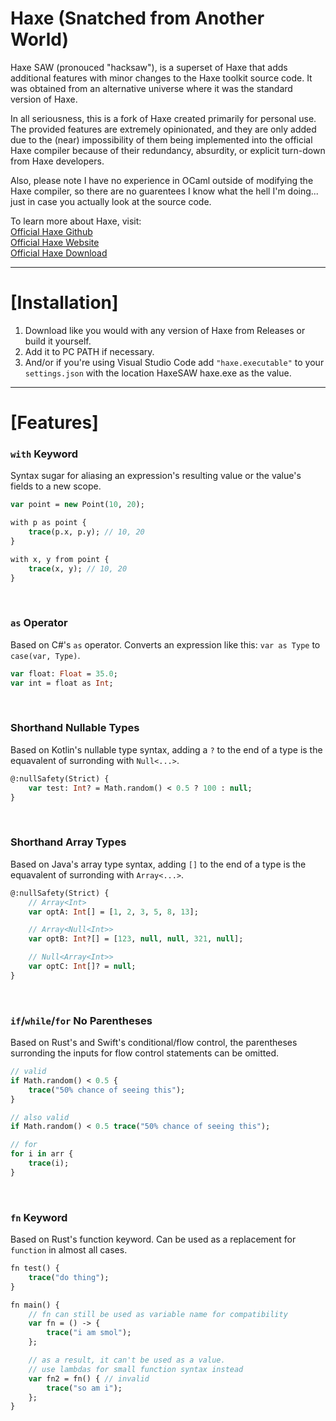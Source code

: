 # Haxe (Snatched from Another World)
Haxe SAW (pronouced "hacksaw"), is a superset of Haxe that adds additional features with minor changes to the Haxe toolkit source code. It was obtained from an alternative universe where it was the standard version of Haxe.

In all seriousness, this is a fork of Haxe created primarily for personal use. The provided features are extremely opinionated, and they are only added due to the (near) impossibility of them being implemented into the official Haxe compiler because of their redundancy, absurdity, or explicit turn-down from Haxe developers.

Also, please note I have no experience in OCaml outside of modifying the Haxe compiler, so there are no guarentees I know what the hell I'm doing... just in case you actually look at the source code.

To learn more about Haxe, visit:\
[Official Haxe Github](https://github.com/HaxeFoundation/haxe)\
[Official Haxe Website](https://haxe.org/)\
[Official Haxe Download](https://haxe.org/download/)

---

# [Installation]

1) Download like you would with any version of Haxe from Releases or build it yourself.
2) Add it to PC PATH if necessary.
3) And/or if you're using Visual Studio Code add `"haxe.executable"` to your `settings.json` with the location HaxeSAW haxe.exe as the value.

---
# [Features]

### `with` Keyword

Syntax sugar for aliasing an expression's resulting value or the value's fields to a new scope.

```haxe
var point = new Point(10, 20);

with p as point {
	trace(p.x, p.y); // 10, 20
}

with x, y from point {
	trace(x, y); // 10, 20
}
```

&nbsp;

### `as` Operator

Based on C#'s `as` operator. Converts an expression like this: `var as Type` to `case(var, Type)`.

```haxe
var float: Float = 35.0;
var int = float as Int;
```

&nbsp;


### Shorthand Nullable Types

Based on Kotlin's nullable type syntax, adding a `?` to the end of a type is the equavalent of surronding with `Null<...>`.

```haxe
@:nullSafety(Strict) {
    var test: Int? = Math.random() < 0.5 ? 100 : null;
}
```

&nbsp;

### Shorthand Array Types

Based on Java's array type syntax, adding `[]` to the end of a type is the equavalent of surronding with `Array<...>`.

```haxe
@:nullSafety(Strict) {
    // Array<Int>
    var optA: Int[] = [1, 2, 3, 5, 8, 13];

    // Array<Null<Int>>
    var optB: Int?[] = [123, null, null, 321, null];

    // Null<Array<Int>>
    var optC: Int[]? = null;
}
```

&nbsp;

### `if`/`while`/`for` No Parentheses

Based on Rust's and Swift's conditional/flow control, the parentheses surronding the inputs for flow control statements can be omitted.

```haxe
// valid
if Math.random() < 0.5 {
    trace("50% chance of seeing this");
}

// also valid
if Math.random() < 0.5 trace("50% chance of seeing this");

// for
for i in arr {
    trace(i);
}
```

&nbsp;

### `fn` Keyword

Based on Rust's function keyword. Can be used as a replacement for `function` in almost all cases.

```haxe
fn test() {
	trace("do thing");
}

fn main() {
	// fn can still be used as variable name for compatibility
	var fn = () -> {
		trace("i am smol");
	};

	// as a result, it can't be used as a value.
	// use lambdas for small function syntax instead
	var fn2 = fn() { // invalid
		trace("so am i");
	};
}
```

